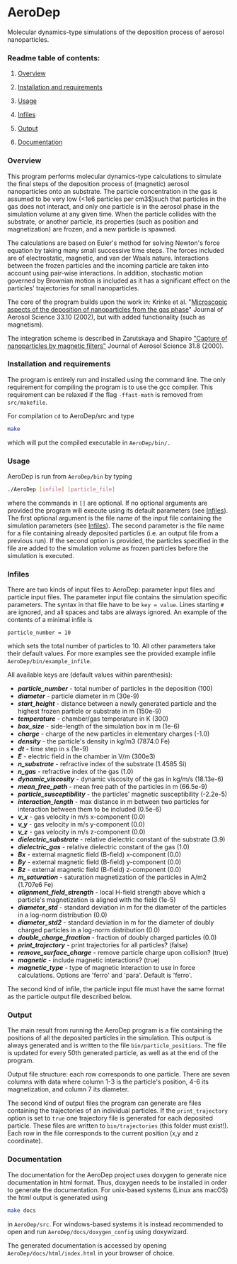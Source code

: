 # AeroDep
Molecular dynamics-type simulations of the deposition process of aerosol nanoparticles.

### Readme table of contents:

1. [Overview](#overview)

2. [Installation and requirements](#installation-and-requirements)

3. [Usage](#usage)

4. [Infiles](#infiles)

5. [Output](#output)

6. [Documentation](#documentation)


### Overview
This program performs molecular dynamics-type calculations to simulate the final steps of the deposition process of (magnetic) aerosol nanoparticles onto an substrate. The particle concentration in the gas is assumed to be very low (<1e6 particles per cm3$)such that particles in the gas does not interact, and only one particle is in the aerosol phase in the simulation volume at any given time. When the particle collides with the substrate, or another particle, its properties (such as position and magnetization)
are frozen, and a new particle is spawned.

The calculations are based on Euler's method for solving Newton's force equation by taking many small successive time steps. The forces included are of electrostatic, magnetic, and van der Waals nature. Interactions between the frozen particles and the incoming particle are taken into account using pair-wise interactions. In addition, stochastic motion governed by Brownian motion is included as it has a significant effect on the particles' 
trajectories for small nanoparticles.

The core of the program builds upon the work in:
Krinke et al. "[Microscopic aspects of the deposition of nanoparticles from the gas phase](https://doi.org/10.1016/S0021-8502(02)00074-5)" Journal of Aerosol Science 33.10 (2002), but with added functionality (such as magnetism).

The integration scheme is described in Zarutskaya and Shapiro ["Capture of nanoparticles by magnetic filters"](https://doi.org/10.1016/S0021-8502(99)00567-4)  Journal of Aerosol Science 31.8 (2000).


### Installation and requirements 
The program is entirely run and installed using the command line. The only requirement for compiling the program is to use the gcc compiler. This requirement can be relaxed if the flag `-ffast-math` is removed from `src/makefile`.

For compilation `cd` to AeroDep/src and type 
```bash
make
```
which will put the compiled executable in `AeroDep/bin/.`

### Usage
AeroDep is run from `AeroDep/bin` by typing 
```bash
./AeroDep [infile] [particle_file]
``` 
where the commands in `[]` are optional. If no optional arguments are provided the program will execute using its default parameters (see [Infiles](#infiles)). The first optional argument is the file name of the input file containing the simulation parameters (see [Infiles](#infiles)). The second parameter is the file name for a file containing already deposited particles (i.e. an output file from a previous run). If the second option is provided, the particles specified in the file are added to the simulation volume as frozen particles before the simulation is executed.

### Infiles
There are two kinds of input files to AeroDep: parameter input files and particle input files. The parameter input file contains the simulation specific parameters. The syntax in that file have to be `key = value`. Lines starting `#` are ignored, and all  spaces and tabs are always ignored. An example of the contents of a minimal infile is
```
particle_number = 10
```
which sets the total number of particles to 10. All other parameters take their default values. For more examples see the provided example infile `AeroDep/bin/example_infile`.

All available keys are (default values within parenthesis):

- ***particle_number*** - total number of particles in the deposition (100)
- ***diameter*** - particle diameter in m (30e-9)
- ***start_height*** - distance between a newly generated particle and the highest frozen particle or substrate in m (150e-9)
- ***temperature*** - chamber/gas temperature in K (300)
- ***box_size*** - side-length of the simulation box in m (1e-6)
- ***charge*** - charge of the new particles in elementary charges (-1.0)
- ***density*** - the particle's density in kg/m3 (7874.0 Fe)
- ***dt*** - time step in s (1e-9)
- ***E*** - electric field in the chamber in V/m (300e3)
- ***n_substrate*** - refractive index of the substrate (1.4585 Si)
- ***n_gas*** - refractive index of the gas (1.0) 
- ***dynamic_viscosity*** - dynamic viscosity of the gas in kg/m/s (18.13e-6)
- ***mean_free_path*** - mean free path of the particles in m (66.5e-9)
- ***particle_susceptibility*** - the particles' magnetic susceptibility (-2.2e-5)
- ***interaction_length*** - max distance in m between two particles for interaction between them to be included (0.5e-6)
- ***v_x*** - gas velocity in m/s x-component (0.0)
- ***v_y*** - gas velocity in m/s y-component (0.0)
- ***v_z*** - gas velocity in m/s z-component (0.0)
- ***dielectric_substrate*** - relative dielectric constant of the substrate (3.9)
- ***dielectric_gas*** - relative dielectric constant of the gas (1.0)
- ***Bx*** - external magnetic field (B-field) x-component (0.0)
- ***By*** - external magnetic field (B-field) y-component (0.0)
- ***Bz*** - external magnetic field (B-field) z-component (0.0)
- ***m_saturation*** - saturation magnetization of the particles in A/m2 (1.707e6 Fe)
- ***alignment_field_strength*** - local H-field strength above which a particle's magnetization is aligned with the field (1e-5)
- ***diameter_std*** - standard deviation in m for the diameter of the particles in a log-norm distribution (0.0)
- ***diameter_std2*** - standard deviation in m for the diameter of doubly charged particles in a log-norm distribution (0.0)
- ***double_charge_fraction*** - fraction of doubly charged particles (0.0)
- ***print_trajectory*** - print trajectories for all particles? (false)
- ***remove_surface_charge*** - remove particle charge upon collision? (true)
- ***magnetic*** - include magnetic interactions? (true)
- ***magnetic_type*** - type of magnetic interaction to use in force calculations. Options are 'ferro' and 'para'. Default is 'ferro'.

The second kind of infile, the particle input file must have the same format as the particle output file described below.

### Output

The main result from running the AeroDep program is a file containing the positions of all the deposited particles in the simulation. This output is always generated and is written to the file `bin/particle_positions`. The file is updated for every 50th generated particle, as well as at the end of the program. 

Output file structure: each row corresponds to one particle. There are seven columns with data where column 1-3 is the particle's position, 4-6 its magnetization, and column 7 its diameter. 

The second kind of output files the program can generate are files containing the trajectories of an individual particles. If the `print_trajectory` option is set to `true` one trajectory file is generated for each deposited particle. These files are written to `bin/trajectories` (this folder must exist!). Each row in the file corresponds to the current position (x,y and z coordinate).

### Documentation

The documentation for the AeroDep project uses doxygen to generate nice documentation in html format. Thus, doxygen needs to be installed in order to generate the documentation. For unix-based systems (Linux ans macOS) the html output is generated using 
```bash
make docs
```
in `AeroDep/src`. For windows-based systems it is instead recommended to open and run `AeroDep/docs/doxygen_config` using doxywizard.

The generated documentation is accessed by opening `AeroDep/docs/html/index.html` in your browser of choice.
